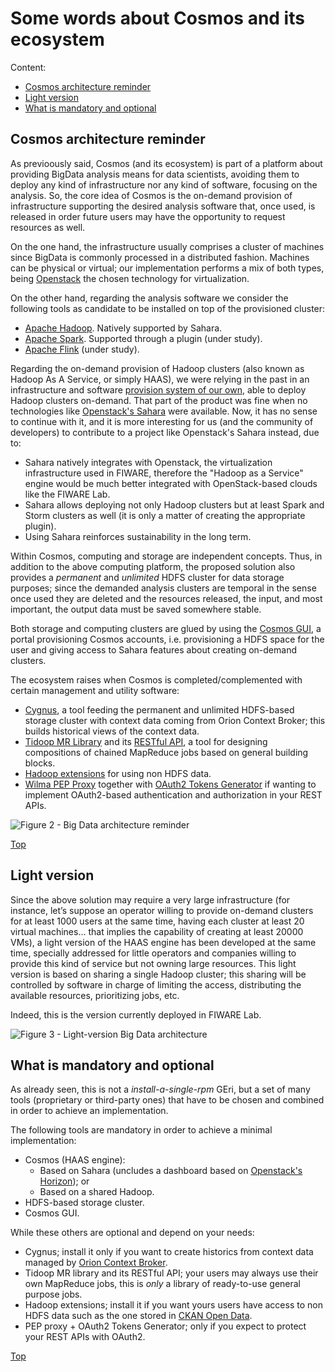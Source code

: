 # <a name="top"></a>Some words about Cosmos and its ecosystem

Content:<br>

* [Cosmos architecture reminder](#section1)
* [Light version](#section2)
* [What is mandatory and optional](#section3)

## <a name="section1"></a>Cosmos architecture reminder

As previoously said, Cosmos (and its ecosystem) is part of a platform about providing BigData analysis means for data scientists, avoiding them to deploy any kind of infrastructure nor any kind of software, focusing on the analysis. So, the core idea of Cosmos is the on-demand provision of infrastructure supporting the desired analysis software that, once used, is released in order future users may have the opportunity to request resources as well.

On the one hand, the infrastructure usually comprises a cluster of machines since BigData is commonly processed in a distributed fashion. Machines can be physical or virtual; our implementation performs a mix of both types, being [Openstack](http://www.openstack.org/) the chosen technology for virtualization.

On the other hand, regarding the analysis software we consider the following tools as candidate to be installed on top of the provisioned cluster:

* [Apache Hadoop](http://hadoop.apache.org/). Natively supported by Sahara.
* [Apache Spark](http://spark.apache.org/). Supported through a plugin (under study).
* [Apache Flink](http://flink.apache.org/) (under study).

Regarding the on-demand provision of Hadoop clusters (also known as Hadoop As A Service, or simply HAAS), we were relying in the past in an infrastructure and software [provision system of our own](http://github.com/telefonicaid/fiware-cosmos-platform), able to deploy Hadoop clusters on-demand. That part of the product was fine when no technologies like [Openstack's Sahara](http://docs.openstack.org/developer/sahara/) were available. Now, it has no sense to continue with it, and it is more interesting for us (and the community of developers) to contribute to a project like Openstack's Sahara instead, due to:

* Sahara natively integrates with Openstack, the virtualization infrastructure used in FIWARE, therefore the "Hadoop as a Service" engine would be much better integrated with OpenStack-based clouds like the FIWARE Lab.
* Sahara allows deploying not only Hadoop clusters but at least Spark and Storm clusters as well (it is only a matter of creating the appropriate plugin).
* Using Sahara reinforces sustainability in the long term.

Within Cosmos, computing and storage are independent concepts. Thus, in addition to the above computing platform, the proposed solution also provides a *permanent* and *unlimited* HDFS cluster for data storage purposes; since the demanded analysis clusters are temporal in the sense once used they are deleted and the resources released, the input, and most important, the output data must be saved somewhere stable.

Both storage and computing clusters are glued by using the [Cosmos GUI](http://github.com/telefonicaid/fiware-cosmos/tree/develop/cosmos-gui), a portal provisioning Cosmos accounts, i.e. provisioning a HDFS space for the user and giving access to Sahara features about creating on-demand clusters.

The ecosystem raises when Cosmos is completed/complemented with certain management and utility software:

* [Cygnus](http://github.com/telefonicaid/fiware-cygnus), a tool feeding the permanent and unlimited HDFS-based storage cluster with context data coming from Orion Context Broker; this builds historical views of the context data.
* [Tidoop MR Library](http://github.com/telefonicaid/fiware-tidoop/tree/master/tidoop-mr-lib) and its [RESTful API](http://github.com/telefonicaid/fiware-tidoop/tree/master/tidoop-mr-lib-api), a tool for designing compositions of chained MapReduce jobs based on general building blocks.
* [Hadoop extensions](http://github.com/telefonicaid/fiware-tidoop/tree/master/tidoop-hadoop-ext) for using non HDFS data.
* [Wilma PEP Proxy](http://github.com/ging/fi-ware-pep-proxy) together with [OAuth2 Tokens Generator](http://github.com/telefonicaid/fiware-cosmos/tree/develop/cosmos-auth) if wanting to implement OAuth2-based authentication and authorization in your REST APIs.

![Figure 2 - Big Data architecture reminder](../images/big_data_installation_guide_figure_2.png "Figure 2 - Big Data architecture reminder")

[Top](#top)

## <a name="section2"></a>Light version

Since the above solution may require a very large infrastructure (for instance, let’s suppose an operator willing to provide on-demand clusters for at least 1000 users at the same time, having each cluster at least 20 virtual machines… that implies the capability of creating at least 20000 VMs), a light version of the HAAS engine has been developed at the same time, specially addressed for little operators and companies willing to provide this kind of service but not owning large resources. This light version is based on sharing a single Hadoop cluster; this sharing will be controlled by software in charge of limiting the access, distributing the available resources, prioritizing jobs, etc.

Indeed, this is the version currently deployed in FIWARE Lab.

![Figure 3 - Light-version Big Data architecture](../images/big_data_installation_guide_figure_3.png "Figure 3 - Light-version Big Data architecture")

## <a name="section3"></a>What is mandatory and optional

As already seen, this is not a <i>install-a-single-rpm</i> GEri, but a set of many tools (proprietary or third-party ones) that have to be chosen and combined in order to achieve an implementation.

The following tools are mandatory in order to achieve a minimal implementation:

* Cosmos (HAAS engine):
    * Based on Sahara (uncludes a dashboard based on [Openstack's Horizon](http://docs.openstack.org/developer/horizon/)); or
    * Based on a shared Hadoop.
* HDFS-based storage cluster.
* Cosmos GUI.

While these others are optional and depend on your needs:

* Cygnus; install it only if you want to create historics from context data managed by [Orion Context Broker](http://catalogue.fiware.org/enablers/publishsubscribe-context-broker-orion-context-broker).
* Tidoop MR library and its RESTful API; your users may always use their own MapReduce jobs, this is *only* a library of ready-to-use general purpose jobs.
* Hadoop extensions; install it if you want yours users have access to non HDFS data such as the one stored in [CKAN Open Data](http://ckan.org/).
* PEP proxy + OAuth2 Tokens Generator; only if you expect to protect your REST APIs with OAuth2.

[Top](#top)
